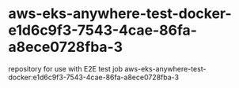 # aws-eks-anywhere-test-docker-e1d6c9f3-7543-4cae-86fa-a8ece0728fba-3
repository for use with E2E test job aws-eks-anywhere-test-docker:e1d6c9f3-7543-4cae-86fa-a8ece0728fba-3
